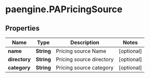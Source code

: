 # paengine.PAPricingSource

## Properties

Name | Type | Description | Notes
------------ | ------------- | ------------- | -------------
**name** | **String** | Pricing source Name | [optional] 
**directory** | **String** | Pricing source directory | [optional] 
**category** | **String** | Pricing source category | [optional] 



